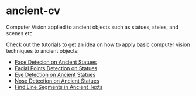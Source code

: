 # ancient-cv
Computer Vision applied to ancient objects such as statues, steles, and scenes etc

Check out the tutorials to get an idea on how to apply basic computer vision techniques
to ancient objects:

- [Face Detecion on Ancient Statues](https://github.com/D-K-E/ancient-cv/blob/master/tutorials/Face%20Detection/Face%20Detection%20of%20Statues.ipynb)
- [Facial Points Detection on Statues](https://github.com/D-K-E/ancient-cv/blob/master/tutorials/Facial%20Points%20Detection/Facial%20Key%20Points%20Detector.ipynb)
- [Eye Detection on Ancient Statues](https://github.com/D-K-E/ancient-cv/blob/master/tutorials/Eye%20Detection/Eye%20Detection.ipynb)
- [Nose Detection on Ancient Statues](https://github.com/D-K-E/ancient-cv/blob/master/tutorials/Nose%20Detection/Nose%20Detection.ipynb)
- [Find Line Segments in Ancient Texts](https://github.com/D-K-E/ancient-cv/blob/master/tutorials/Find%20Line%20Segments/FindLineSegmentFromGivenPoint.ipynb)
